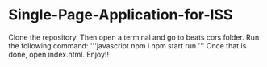 # Single-Page-Application-for-ISS

Clone the repository.
Then open a terminal and go to beats cors folder. Run the following command:
'''javascript
npm i
npm start run
'''
Once that is done, open index.html. 
Enjoy!!
